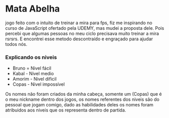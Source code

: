 # Mata Abelha 

jogo feito com o intuito de treinar a mira para fps, fiz me inspirando no curso de JavaScript ofertado pela UDEMY, mas mudei a proposta dele. Pois percebi que algumas pessoas no meu ciclo precisava muito treinar a mira rsrsrs. E encontrei esse metodo descontraído e engraçado para ajudar todos nós.

### Explicando os niveis
- Bruno = Nivel fácil
- Kabal - Nivel medio
- Amorim - Nivel dificil
- Copas - Nivel impossível 

Os nomes não foram criados da minha cabeça, somente um (Copas) que é o meu nickname dentro dos jogos, os nomes referentes dos niveis são do pessoal que jogam comigo, dado as habilidades deles os nomes foram atribuidos aos niveis que os representa dentro de partida.